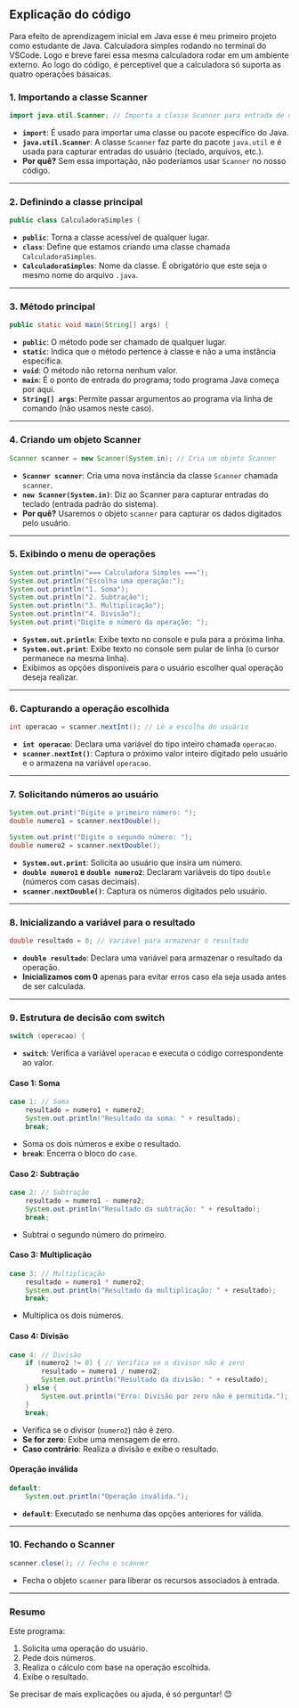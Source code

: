 ## Explicação do código

Para efeito de aprendizagem inicial em Java esse é meu primeiro projeto como estudante de Java. Calculadora simples rodando no terminal do VSCode. Logo e breve farei essa mesma calculadora rodar em um ambiente externo.
Ao logo do código, é perceptível que a calculadora só suporta as quatro operações básaicas.

### **1. Importando a classe Scanner**

```java
import java.util.Scanner; // Importa a classe Scanner para entrada de dados
```

- **`import`**: É usado para importar uma classe ou pacote específico do Java.
- **`java.util.Scanner`**: A classe `Scanner` faz parte do pacote `java.util` e é usada para capturar entradas do usuário (teclado, arquivos, etc.).
- **Por quê?** Sem essa importação, não poderíamos usar `Scanner` no nosso código.

---

### **2. Definindo a classe principal**

```java
public class CalculadoraSimples {
```

- **`public`**: Torna a classe acessível de qualquer lugar.
- **`class`**: Define que estamos criando uma classe chamada `CalculadoraSimples`.
- **`CalculadoraSimples`**: Nome da classe. É obrigatório que este seja o mesmo nome do arquivo `.java`.

---

### **3. Método principal**

```java
public static void main(String[] args) {
```

- **`public`**: O método pode ser chamado de qualquer lugar.
- **`static`**: Indica que o método pertence à classe e não a uma instância específica.
- **`void`**: O método não retorna nenhum valor.
- **`main`**: É o ponto de entrada do programa; todo programa Java começa por aqui.
- **`String[] args`**: Permite passar argumentos ao programa via linha de comando (não usamos neste caso).

---

### **4. Criando um objeto Scanner**

```java
Scanner scanner = new Scanner(System.in); // Cria um objeto Scanner
```

- **`Scanner scanner`**: Cria uma nova instância da classe `Scanner` chamada `scanner`.
- **`new Scanner(System.in)`**: Diz ao Scanner para capturar entradas do teclado (entrada padrão do sistema).
- **Por quê?** Usaremos o objeto `scanner` para capturar os dados digitados pelo usuário.

---

### **5. Exibindo o menu de operações**

```java
System.out.println("=== Calculadora Simples ===");
System.out.println("Escolha uma operação:");
System.out.println("1. Soma");
System.out.println("2. Subtração");
System.out.println("3. Multiplicação");
System.out.println("4. Divisão");
System.out.print("Digite o número da operação: ");
```

- **`System.out.println`**: Exibe texto no console e pula para a próxima linha.
- **`System.out.print`**: Exibe texto no console sem pular de linha (o cursor permanece na mesma linha).
- Exibimos as opções disponíveis para o usuário escolher qual operação deseja realizar.

---

### **6. Capturando a operação escolhida**

```java
int operacao = scanner.nextInt(); // Lê a escolha do usuário
```

- **`int operacao`**: Declara uma variável do tipo inteiro chamada `operacao`.
- **`scanner.nextInt()`**: Captura o próximo valor inteiro digitado pelo usuário e o armazena na variável `operacao`.

---

### **7. Solicitando números ao usuário**

```java
System.out.print("Digite o primeiro número: ");
double numero1 = scanner.nextDouble();

System.out.print("Digite o segundo número: ");
double numero2 = scanner.nextDouble();
```

- **`System.out.print`**: Solicita ao usuário que insira um número.
- **`double numero1` e `double numero2`**: Declaram variáveis do tipo `double` (números com casas decimais).
- **`scanner.nextDouble()`**: Captura os números digitados pelo usuário.

---

### **8. Inicializando a variável para o resultado**

```java
double resultado = 0; // Variável para armazenar o resultado
```

- **`double resultado`**: Declara uma variável para armazenar o resultado da operação.
- **Inicializamos com 0** apenas para evitar erros caso ela seja usada antes de ser calculada.

---

### **9. Estrutura de decisão com switch**

```java
switch (operacao) {
```

- **`switch`**: Verifica a variável `operacao` e executa o código correspondente ao valor.

#### **Caso 1: Soma**

```java
case 1: // Soma
    resultado = numero1 + numero2;
    System.out.println("Resultado da soma: " + resultado);
    break;
```

- Soma os dois números e exibe o resultado.
- **`break`**: Encerra o bloco do `case`.

#### **Caso 2: Subtração**

```java
case 2: // Subtração
    resultado = numero1 - numero2;
    System.out.println("Resultado da subtração: " + resultado);
    break;
```

- Subtrai o segundo número do primeiro.

#### **Caso 3: Multiplicação**

```java
case 3: // Multiplicação
    resultado = numero1 * numero2;
    System.out.println("Resultado da multiplicação: " + resultado);
    break;
```

- Multiplica os dois números.

#### **Caso 4: Divisão**

```java
case 4: // Divisão
    if (numero2 != 0) { // Verifica se o divisor não é zero
        resultado = numero1 / numero2;
        System.out.println("Resultado da divisão: " + resultado);
    } else {
        System.out.println("Erro: Divisão por zero não é permitida.");
    }
    break;
```

- Verifica se o divisor (`numero2`) não é zero.
- **Se for zero**: Exibe uma mensagem de erro.
- **Caso contrário**: Realiza a divisão e exibe o resultado.

#### **Operação inválida**

```java
default:
    System.out.println("Operação inválida.");
```

- **`default`**: Executado se nenhuma das opções anteriores for válida.

---

### **10. Fechando o Scanner**

```java
scanner.close(); // Fecha o scanner
```

- Fecha o objeto `scanner` para liberar os recursos associados à entrada.

---

### **Resumo**

Este programa:

1. Solicita uma operação do usuário.
2. Pede dois números.
3. Realiza o cálculo com base na operação escolhida.
4. Exibe o resultado.

Se precisar de mais explicações ou ajuda, é só perguntar! 😊
